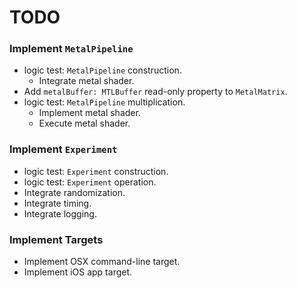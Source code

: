 TODO
====

### Implement `MetalPipeline`
- logic test: `MetalPipeline` construction.
    - Integrate metal shader.
- Add `metalBuffer: MTLBuffer` read-only property to `MetalMatrix`.
- logic test: `MetalPipeline` multiplication.
    - Implement metal shader.
    - Execute metal shader.

### Implement `Experiment`
- logic test: `Experiment` construction.
- logic test: `Experiment` operation.
- Integrate randomization.
- Integrate timing.
- Integrate logging.

### Implement Targets
- Implement OSX command-line target.
- Implement iOS app target.
